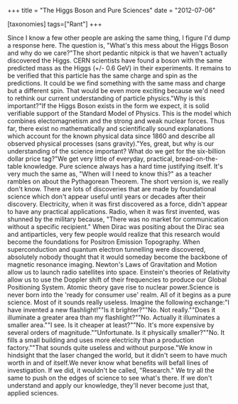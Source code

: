 +++
title = "The Higgs Boson and Pure Sciences"
date = "2012-07-06"

[taxonomies]
tags=["Rant"]
+++

Since I know a few other people are asking the same thing, I figure I'd dump a response here. The question is, "What's this mess about the Higgs Boson and why do we care?"The short pedantic nitpick is that we haven't actually discovered the Higgs. CERN scientists have found a boson with the same predicted mass as the Higgs (+/- 0.6 GeV) in their experiments. It remains to be verified that this particle has the same charge and spin as the predictions. It could be we find something with the same mass and charge but a different spin. That would be even more exciting because we'd need to rethink our current understanding of particle physics."Why is this important?"If the Higgs Boson exists in the form we expect, it is solid verifiable support of the Standard Model of Physics. This is the model which combines electomagnetism and the strong and weak nuclear forces. Thus far, there exist no mathematically and scientifically sound explanations which account for the known physical data since 1860 and describe all observed physical processes (sans gravity)."Yes, great, but why is our understanding of the science important? What do we get for the six-billion dollar price tag?"We get very little of everyday, practical, bread-on-the-table knowledge. Pure science always has a hard time justifying itself. It's very much the same as, "When will I need to know this?" as a teacher rambles on about the Pythagorean Theorem. The short version is, we really don't know. There are lots of discoveries that are made by foundational science which don't appear useful until years or decades after their discovery. Electricity, when it was first discovered as a force, didn't appear to have any practical applications. Radio, when it was first invented, was shunned by the military because, "There was no market for communication without a specific recipient." When Dirac was positing about the Dirac sea and antiparticles, very few people would realize that this research would become the foundations for Positron Emission Topography. When superconduction and quantum electron tunnelling were discovered, absolutely nobody thought that it would someday become the backbone of magnetic resonance imaging. Newton's Laws of Gravitation and Motion allow us to launch radio satellites into space. Einstein's theories of Relativity allow us to use the Doppler shift of their frequencies to produce our Global Positioning System. Atomic theory gave rise to nuclear power.Science is never born into the 'ready for consumer use' realm. All of it begins as a pure science. Most of it sounds really useless. Imagine the following exchange:"I have invented a new flashlight!""Is it brighter?""No. Not really.""Does it illuminate a greater area than my flashlight?""No. Actually it illuminates a smaller area.""I see. Is it cheaper at least?""No. It's more expensive by several orders of magnitude.""Unfortunate. Is it physically smaller?""No. It fills a small building and uses more electricity than a production factory.""That sounds quite useless and without purpose."We know in hindsight that the laser changed the world, but it didn't seem to have much worth in and of itself.We never know what benefits will befall lines of investigation. If we did, it wouldn't be called, "Research." We try all the same to push on the edges of science to see what's there. If we don't understand and apply our knowledge, they'll never become just that, applied sciences.

